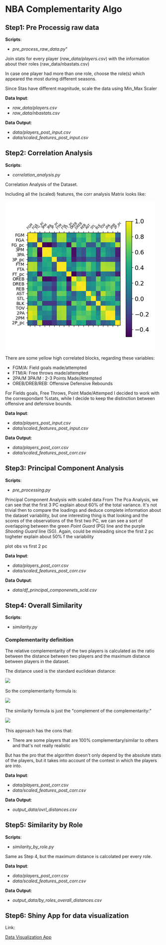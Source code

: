# NBA Complementarity Algo

## Step1: Pre Processig raw data

**Scripts**:
- *pre_process_raw_data.py*"

Join stats for every player (*raw_data/players.csv*) 
with the information about their roles (raw_data/nbastats.csv)

In case one player had more than one role, choose the role(s) 
which appeared the most during different seasons.

Since Stas have different magnitude, scale the data using Min_Max Scaler

**Data Input**: 
- *raw_data/players.csv* 
- *raw_data/nbastats.csv*

**Data Output**: 
- *data/players_post_input.csv*
- *data/scaled_features_post_input.csv*

## Step2: Correlation Analysis

**Scripts**:
- *correlation_analysis.py*

Correlation Analysis of the Dataset.

Including all the (scaled) features, the corr analysis Matrix looks like:

![alt text](corr.png)

There are some yellow high correlated blocks,
regarding these variables:

- FGM/A: Field goals made/attempted
- FTM/A: Free throws made/attempted
- 2PA/M 3PA/M : 2-3 Points Made/Attempted
- OREB/DREB/REB: Offensive Defensive Rebounds

For Fields goals, Free Throws, Point Made/Attemped I decided to work with the correspondant %stats, while
I decide to keep the distinction between offensive and defensive bounds.


**Data Input**: 
- *data/players_post_input.csv* 
- *data/scaled_features_post_input.csv*

**Data Output**: 
- *data/players_post_corr.csv*
- *data/scaled_features_post_corr.csv*

## Step3: Principal Component Analysis

**Scripts**:
- *pre_processing.py*

Principal Component Analysis with scaled data
From The Pca Analysis, we can see that the first 3 PC explain about 60% of the total variance.
It's not trivial then to compare the loadings and deduce complete information about the dataset variability, 
but one interesting thing is that looking and the scores of the observations of the first two PC, we can see a sort of 
overlapping between the green *Point Guard* (PG) line and the purple *Shooting Guard* line (SG).
Again, could be misleading since the first 2 pc togheter explain about 50% f the variability

plot obs vs first 2 pc




 
**Data Input**: 
- *data/players_post_corr.csv* 
- *data/scaled_features_post_corr.csv*

**Data Output**: 
- *data/df_principal_componenets_scld.csv*

## Step4: Overall Similarity  

**Scripts**:
- *similarity.py*

### Complementarity definition
The relative complementarity of the two players is calculated as the ratio between the distance between two players
and the maximum distance between players in the dataset.

The distance used is the standard euclidean distance:

    
<img src="https://render.githubusercontent.com/render/math?math=dist(p_1, p_2) = (\sum_{k=1}^{n} (p_{1k} - p_{2k})^2)^{1/2}">

So the complementarity formula is:

<img src="https://render.githubusercontent.com/render/math?math=complementarity(p_1, p_2) = \frac{dist(p_1, p_2)}{maxdist}">

The similarity formula is just the "complement of the complementarity:"

<img src="https://render.githubusercontent.com/render/math?math=simililarity(p_1, p_2) = 1 - complementarity(p_1, p_2)">

This approach has the cons that:
- There are some players that are 100% complementary/similar to others and that's not really realistic

But has the pro that the algorithm doesn't only depend by the absolute stats of the players, 
but it takes into account of the contest in which the players are into.

**Data Input**: 
- *data/players_post_corr.csv* 
- *data/scaled_features_post_corr.csv*

**Data Output**: 
- *output_data/ovrl_distances.csv*


## Step5: Similarity by Role  

**Scripts**:
- *similarity_by_role.py*

Same as Step 4, but the maximum distance is calcolated per every role.


**Data Input**: 
- *data/players_post_corr.csv* 
- *data/scaled_features_post_corr.csv*

**Data Output**: 
- *output_data/by_roles_overall_distances.csv*

## Step6: Shiny App for data visualization

Link:


[Data Visualization App](https://teleworkingproject.shinyapps.io/nba_data_vis/)